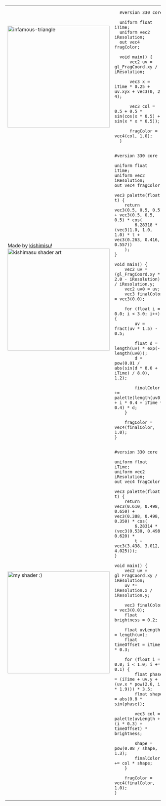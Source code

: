 <table>
  <tr>
    <td valign="center" halign="center">
      <img src="https://github.com/alexlnkp/CShaderToy/assets/79400603/1fc9d4ef-473f-4439-908e-9a90b26b80e2" alt="infamous-triangle" width="330" style="display: block; margin-left: auto; margin-right: auto;" />
    </td>
  <td valign="top">

      #version 330 core

      uniform float iTime;
      uniform vec2 iResolution;
      out vec4 fragColor;

      void main() {
          vec2 uv = gl_FragCoord.xy / iResolution;

          vec3 x = iTime * 0.25 + uv.xyx + vec3(0, 2, 4);

          vec3 col = 0.5 + 0.5 * sin(cos(x * 0.5) + sin(x * x * 0.5));

          fragColor = vec4(col, 1.0);
      }
  </td>
  </tr>
  <tr>
    <td valign="center" halign="center">
      Made by <a href="https://www.kishimisu.art/">kishimisu</a>!
      <img src="https://github.com/alexlnkp/CShaderToy/assets/79400603/fa816392-e44d-4fea-9d3d-af0ebd25fefd" alt="kishimasu shader art" width="330" style="display: block; margin-left: auto; margin-right: auto;" />
    </td>
    <td valign="top">

    #version 330 core

    uniform float iTime;
    uniform vec2 iResolution;
    out vec4 fragColor;

    vec3 palette(float t) {
        return vec3(0.5, 0.5, 0.5) + vec3(0.5, 0.5, 0.5) * cos(
            6.28318 * (vec3(1.0, 1.0, 1.0) * t + vec3(0.263, 0.416, 0.557))
        );
    }

    void main() {
        vec2 uv = (gl_FragCoord.xy * 2.0 - iResolution) / iResolution.y;
        vec2 uv0 = uv;
        vec3 finalColor = vec3(0.0);

        for (float i = 0.0; i < 3.0; i++) {
            uv = fract(uv * 1.5) - 0.5;

            float d = length(uv) * exp(-length(uv0));
            d = pow(0.01 / abs(sin(d * 8.0 + iTime) / 8.0), 1.2);

            finalColor += palette(length(uv0) + i * 0.4 + iTime * 0.4) * d;
        }

        fragColor = vec4(finalColor, 1.0);
    }
  </td>
  </tr>
  <tr>
    <td valign="center" halign="center">
      <img src="https://github.com/alexlnkp/CShaderToy/assets/79400603/280e21d1-a0e7-46f4-879f-ce074c2b60d0" alt="my shader :)" width="330" style="display: block; margin-left: auto; margin-right: auto;" />
    </td>
    <td valign="top">

    #version 330 core

    uniform float iTime;
    uniform vec2 iResolution;
    out vec4 fragColor;

    vec3 palette(float t) {
        return vec3(0.610, 0.498, 0.650) + vec3(0.388, 0.498, 0.350) * cos(
            6.28314 * (vec3(0.530, 0.498, 0.620) *
            t + vec3(3.438, 3.012, 4.025)));
    }

    void main() {
        vec2 uv = gl_FragCoord.xy / iResolution;
        uv *= iResolution.x / iResolution.y;

        vec3 finalColor = vec3(0.0);
        float brightness = 0.2;

        float uvLength = length(uv);
        float timeOffset = iTime * 0.3;

        for (float i = 0.0; i < 1.0; i += 0.1) {
            float phase = (iTime + uv.y + (uv.x * pow(2.0, i * 1.9))) * 3.5;
            float shape = abs(0.8 * sin(phase));

            vec3 col = palette(uvLength + (i * 0.3) + timeOffset) * brightness;

            shape = pow(0.08 / shape, 1.3);
            finalColor += col * shape;
        }

        fragColor = vec4(finalColor, 1.0);
    }
  </td>
  </tr>
</table>